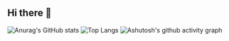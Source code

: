 ## Hi there 👋

<!--
**papertwo/papertwo** is a ✨ _special_ ✨ repository because its `README.md` (this file) appears on your GitHub profile.

Here are some ideas to get you started:

- 🔭 I’m currently working on  
  - 基于 Transformer 的车辆轨迹预测与风险预警算法开发  
  - Unity 三维仿真平台与无人机集群控制算法的融合开发  
  - 多智能体分批次分时通行协调控制技术优化  

- 🌱 I’m currently learning  
  - 强化学习在无人机协同控制中的应用  
  - 自动驾驶场景下的多模态轨迹预测技术  
  - 跨学科项目中的系统建模与稳定性分析  

- 👯 I’m looking to collaborate on  
  - 智能交通系统（ITS）中的风险评估与决策算法  
  - 多机器人/无人机集群协同控制项目  
  - 基于深度学习的复杂系统优化问题  

- 🤔 I’m looking for help with  
  - 长序列轨迹预测的模型优化与加速  
  - 跨模态数据融合在风险预警中的应用  
  - 实时仿真系统的性能调优  

- 💬 Ask me about  
  - 控制理论（非线性系统、鲁棒控制）  
  - 机器学习框架（PyTorch、Transformer）  
  - Matlab/Unity 联合仿真技术  

- 📫 How to reach me:  
  - Email: xianwen_wang_work@163.com  
  - Phone: +86 151-3925-8351  

- 😄 Pronouns: He/Him  

- ⚡ Fun fact:  
  - 全国大学生数学竞赛省一等奖得主，擅长用数学模型解决复杂工程问题  
  - 持有两项授权/受理专利，研究成果已应用于无人机集群控制与导弹制导领域  
  - 曾主导开发 Unity 三维仿真软件，实现算法从 Matlab 到 C# 的跨语言迁移
-->
![Anurag's GitHub stats](https://github-readme-stats.vercel.app/api?username=papertwo)
![Top Langs](https://github-readme-stats.vercel.app/api/top-langs/?username=papertwo)
![Ashutosh's github activity graph](https://github-readme-activity-graph.vercel.app/graph?username=papertwo)

